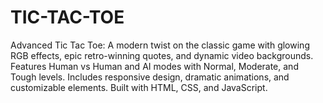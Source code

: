 # TIC-TAC-TOE
Advanced Tic Tac Toe: A modern twist on the classic game with glowing RGB effects, epic retro-winning quotes, and dynamic video backgrounds. Features Human vs Human and AI modes with Normal, Moderate, and Tough levels. Includes responsive design, dramatic animations, and customizable elements. Built with HTML, CSS, and JavaScript.
